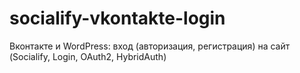 # socialify-vkontakte-login
Вконтакте и WordPress: вход (авторизация, регистрация) на сайт (Socialify, Login, OAuth2, HybridAuth)
